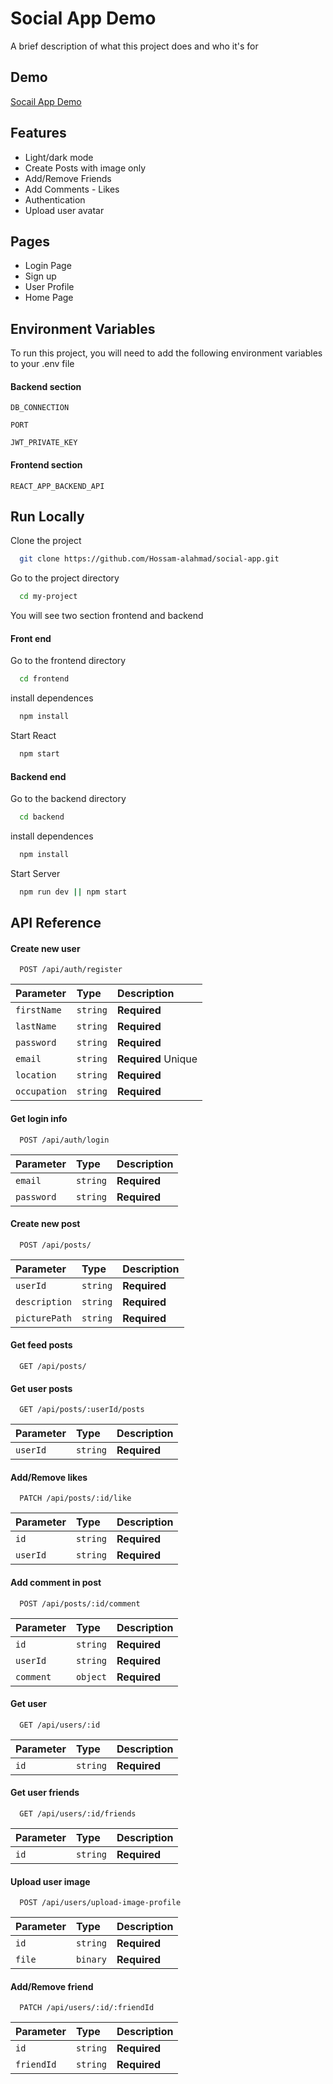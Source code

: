 
# Social App Demo

A brief description of what this project does and who it's for


## Demo

[Socail App Demo](https://social-app-svtv.onrender.com/)


## Features
- Light/dark mode
- Create Posts with image only
- Add/Remove Friends
- Add Comments - Likes
- Authentication
- Upload user avatar
## Pages
- Login Page
- Sign up
- User Profile
- Home Page
## Environment Variables

To run this project, you will need to add the following environment variables to your .env file

#### Backend section

`DB_CONNECTION`

`PORT`

`JWT_PRIVATE_KEY`

#### Frontend section

`REACT_APP_BACKEND_API`
## Run Locally

Clone the project

```bash
  git clone https://github.com/Hossam-alahmad/social-app.git
```

Go to the project directory

```bash
  cd my-project
```

You will see two section frontend and backend


#### Front end

Go to the frontend directory

```bash
  cd frontend
```
install dependences

```bash
  npm install
```
Start React 

```bash
  npm start
```

#### Backend end

Go to the backend directory

```bash
  cd backend
```
install dependences

```bash
  npm install
```
Start Server 

```bash
  npm run dev || npm start
```
## API Reference

#### Create new user

```http
  POST /api/auth/register
```

| Parameter | Type     | Description                |
| :-------- | :------- | :------------------------- |
| `firstName` | `string` | **Required** |
| `lastName` | `string` | **Required** |
| `password` | `string` | **Required** |
| `email` | `string` | **Required** Unique |
| `location` | `string` | **Required** |
| `occupation` | `string` | **Required** |


#### Get login info

```http
  POST /api/auth/login
```

| Parameter | Type     | Description                       |
| :-------- | :------- | :-------------------------------- |
| `email`      | `string` | **Required** |
| `password`      | `string` | **Required**|



#### Create new post

```http
  POST /api/posts/
```

| Parameter | Type     | Description                |
| :-------- | :------- | :------------------------- |
| `userId` | `string` | **Required** |
| `description` | `string` | **Required** |
| `picturePath` | `string` | **Required** |


#### Get feed posts

```http
  GET /api/posts/
```

#### Get user posts

```http
  GET /api/posts/:userId/posts
```

| Parameter | Type     | Description                |
| :-------- | :------- | :------------------------- |
| `userId` | `string` | **Required** |


#### Add/Remove likes

```http
  PATCH /api/posts/:id/like
```

| Parameter | Type     | Description                |
| :-------- | :------- | :------------------------- |
| `id` | `string` | **Required** |
| `userId` | `string` | **Required** |


#### Add comment in post
```http
  POST /api/posts/:id/comment
```

| Parameter | Type     | Description                |
| :-------- | :------- | :------------------------- |
| `id` | `string` | **Required** |
| `userId` | `string` | **Required** |
| `comment` | `object` | **Required** |



#### Get user
```http
  GET /api/users/:id
```

| Parameter | Type     | Description                |
| :-------- | :------- | :------------------------- |
| `id` | `string` | **Required** |

#### Get user friends
```http
  GET /api/users/:id/friends
```
| Parameter | Type     | Description                |
| :-------- | :------- | :------------------------- |
| `id` | `string` | **Required** |

#### Upload user image
```http
  POST /api/users/upload-image-profile
```
| Parameter | Type     | Description                |
| :-------- | :------- | :------------------------- |
| `id` | `string` | **Required** |
| `file` | `binary` | **Required** |


#### Add/Remove friend
```http
  PATCH /api/users/:id/:friendId
```
| Parameter | Type     | Description                |
| :-------- | :------- | :------------------------- |
| `id` | `string` | **Required** |
| `friendId` | `string` | **Required** |
